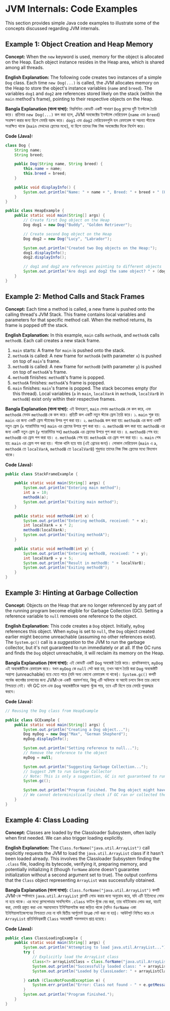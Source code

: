 # JVM Internals: Code Examples

This section provides simple Java code examples to illustrate some of the concepts discussed regarding JVM internals.

## Example 1: Object Creation and Heap Memory

**Concept:** When the `new` keyword is used, memory for the object is allocated on the Heap. Each object instance resides in the Heap area, which is shared among all threads.

**English Explanation:**
The following code creates two instances of a simple `Dog` class. Each time `new Dog(...)` is called, the JVM allocates memory on the Heap to store the object's instance variables (`name` and `breed`). The variables `dog1` and `dog2` are references stored likely on the stack (within the `main` method's frame), pointing to their respective objects on the Heap.

**Bangla Explanation (বাংলা ব্যাখ্যা):**
নিম্নলিখিত কোডটি একটি সাধারণ `Dog` ক্লাসের দুটি ইনস্ট্যান্স তৈরি করে। প্রতিবার `new Dog(...)` কল করা হলে, JVM অবজেক্টের ইনস্ট্যান্স ভেরিয়েবল (`name` এবং `breed`) সংরক্ষণ করার জন্য হিপে মেমরি বরাদ্দ করে। `dog1` এবং `dog2` ভেরিয়েবলগুলি হল রেফারেন্স যা সম্ভবত স্ট্যাকে সংরক্ষিত থাকে (`main` মেথডের ফ্রেমের মধ্যে), যা হিপে তাদের নিজ নিজ অবজেক্টের দিকে নির্দেশ করে।

**Code (Java):**
```java
class Dog {
    String name;
    String breed;

    public Dog(String name, String breed) {
        this.name = name;
        this.breed = breed;
    }

    public void displayInfo() {
        System.out.println("Name: " + name + ", Breed: " + breed + " (Object Hash: " + this.hashCode() + ")");
    }
}

public class HeapExample {
    public static void main(String[] args) {
        // Create first Dog object on the Heap
        Dog dog1 = new Dog("Buddy", "Golden Retriever");

        // Create second Dog object on the Heap
        Dog dog2 = new Dog("Lucy", "Labrador");

        System.out.println("Created two Dog objects on the Heap:");
        dog1.displayInfo();
        dog2.displayInfo();

        // dog1 and dog2 are references pointing to different objects
        System.out.println("Are dog1 and dog2 the same object? " + (dog1 == dog2)); 
    }
}
```




## Example 2: Method Calls and Stack Frames

**Concept:** Each time a method is called, a new frame is pushed onto the calling thread's JVM Stack. This frame contains local variables and parameters for that specific method call. When the method returns, its frame is popped off the stack.

**English Explanation:**
In this example, `main` calls `methodA`, and `methodA` calls `methodB`. Each call creates a new stack frame.
1.  `main` starts: A frame for `main` is pushed onto the stack.
2.  `methodA` is called: A new frame for `methodA` (with parameter `x`) is pushed on top of `main`'s frame.
3.  `methodB` is called: A new frame for `methodB` (with parameter `y`) is pushed on top of `methodA`'s frame.
4.  `methodB` finishes: `methodB`'s frame is popped.
5.  `methodA` finishes: `methodA`'s frame is popped.
6.  `main` finishes: `main`'s frame is popped. The stack becomes empty (for this thread).
Local variables (`a` in `main`, `localVarA` in `methodA`, `localVarB` in `methodB`) exist only within their respective frames.

**Bangla Explanation (বাংলা ব্যাখ্যা):**
এই উদাহরণে, `main` মেথড `methodA` কে কল করে, এবং `methodA` মেথড `methodB` কে কল করে। প্রতিটি কল একটি নতুন স্ট্যাক ফ্রেম তৈরি করে।
১. `main` শুরু হয়: `main` এর জন্য একটি ফ্রেম স্ট্যাকের উপর পুশ করা হয়।
২. `methodA` কল করা হয়: `methodA` এর জন্য একটি নতুন ফ্রেম (`x` প্যারামিটার সহ) `main` এর ফ্রেমের উপরে পুশ করা হয়।
৩. `methodB` কল করা হয়: `methodB` এর জন্য একটি নতুন ফ্রেম (`y` প্যারামিটার সহ) `methodA` এর ফ্রেমের উপরে পুশ করা হয়।
৪. `methodB` শেষ হয়: `methodB` এর ফ্রেম পপ করা হয়।
৫. `methodA` শেষ হয়: `methodA` এর ফ্রেম পপ করা হয়।
৬. `main` শেষ হয়: `main` এর ফ্রেম পপ করা হয়। স্ট্যাক খালি হয়ে যায় (এই থ্রেডের জন্য)।
লোকাল ভেরিয়েবল (`main` এ `a`, `methodA` তে `localVarA`, `methodB` তে `localVarB`) শুধুমাত্র তাদের নিজ নিজ ফ্রেমের মধ্যে বিদ্যমান থাকে।

**Code (Java):**
```java
public class StackFrameExample {

    public static void main(String[] args) {
        System.out.println("Entering main method");
        int a = 10;
        methodA(a);
        System.out.println("Exiting main method");
    }

    public static void methodA(int x) {
        System.out.println("Entering methodA, received: " + x);
        int localVarA = x * 2;
        methodB(localVarA);
        System.out.println("Exiting methodA");
    }

    public static void methodB(int y) {
        System.out.println("Entering methodB, received: " + y);
        int localVarB = y + 5;
        System.out.println("Result in methodB: " + localVarB);
        System.out.println("Exiting methodB");
    }
}
```

## Example 3: Hinting at Garbage Collection

**Concept:** Objects on the Heap that are no longer referenced by any part of the running program become eligible for Garbage Collection (GC). Setting a reference variable to `null` removes one reference to the object.

**English Explanation:**
This code creates a `Dog` object. Initially, `myDog` references this object. When `myDog` is set to `null`, the `Dog` object created earlier might become unreachable (assuming no other references exist). The `System.gc()` call is a *suggestion* to the JVM to run the garbage collector, but it's not guaranteed to run immediately or at all. If the GC runs and finds the `Dog` object unreachable, it will reclaim its memory on the Heap.

**Bangla Explanation (বাংলা ব্যাখ্যা):**
এই কোডটি একটি `Dog` অবজেক্ট তৈরি করে। প্রাথমিকভাবে, `myDog` এই অবজেক্টটিকে রেফারেন্স করে। যখন `myDog` কে `null` সেট করা হয়, তখন আগে তৈরি করা `Dog` অবজেক্টটি অপ্রাপ্য (unreachable) হয়ে যেতে পারে (যদি অন্য কোনো রেফারেন্স না থাকে)। `System.gc()` কলটি গার্বেজ কালেক্টর চালানোর জন্য JVM-কে একটি *পরামর্শ* মাত্র, কিন্তু এটি অবিলম্বে বা আদৌ চলবে কিনা তার কোনো নিশ্চয়তা নেই। যদি GC চলে এবং `Dog` অবজেক্টটিকে অপ্রাপ্য খুঁজে পায়, তবে এটি হিপে তার মেমরি পুনরুদ্ধার করবে।

**Code (Java):**
```java
// Reusing the Dog class from HeapExample

public class GCExample {
    public static void main(String[] args) {
        System.out.println("Creating a Dog object...");
        Dog myDog = new Dog("Max", "German Shepherd");
        myDog.displayInfo();

        System.out.println("Setting reference to null...");
        // Remove the reference to the object
        myDog = null; 

        System.out.println("Suggesting Garbage Collection...");
        // Suggest JVM to run Garbage Collector
        // Note: This is only a suggestion, GC is not guaranteed to run.
        System.gc(); 

        System.out.println("Program finished. The Dog object might have been garbage collected if unreachable.");
        // We cannot deterministically check if GC ran or collected the object here.
    }
}
```

## Example 4: Class Loading

**Concept:** Classes are loaded by the Classloader Subsystem, often lazily when first needed. We can also trigger loading explicitly.

**English Explanation:**
The `Class.forName("java.util.ArrayList")` call explicitly requests the JVM to load the `java.util.ArrayList` class if it hasn't been loaded already. This involves the Classloader Subsystem finding the `.class` file, loading its bytecode, verifying it, preparing memory, and potentially initializing it (though `forName` alone doesn't guarantee initialization without a second argument set to true). The output confirms that the `Class` object representing `ArrayList` was successfully obtained.

**Bangla Explanation (বাংলা ব্যাখ্যা):**
`Class.forName("java.util.ArrayList")` কলটি JVM-কে স্পষ্টভাবে `java.util.ArrayList` ক্লাসটি লোড করার জন্য অনুরোধ করে, যদি এটি ইতিমধ্যে লোড না হয়ে থাকে। এর মধ্যে ক্লাসলোডার সাবসিস্টেম `.class` ফাইল খুঁজে বের করা, তার বাইটকোড লোড করা, যাচাই করা, মেমরি প্রস্তুত করা এবং সম্ভাব্যভাবে ইনিশিয়ালাইজ করা জড়িত থাকে (যদিও `forName` একা ইনিশিয়ালাইজেশনের নিশ্চয়তা দেয় না যদি দ্বিতীয় আর্গুমেন্ট true সেট করা না হয়)। আউটপুট নিশ্চিত করে যে `ArrayList` প্রতিনিধিত্বকারী `Class` অবজেক্টটি সফলভাবে প্রাপ্ত হয়েছে।

**Code (Java):**
```java
public class ClassLoadingExample {
    public static void main(String[] args) {
        System.out.println("Attempting to load java.util.ArrayList...");
        try {
            // Explicitly load the ArrayList class
            Class<?> arrayListClass = Class.forName("java.util.ArrayList");
            System.out.println("Successfully loaded class: " + arrayListClass.getName());
            System.out.println("Loaded by ClassLoader: " + arrayListClass.getClassLoader());

        } catch (ClassNotFoundException e) {
            System.err.println("Error: Class not found - " + e.getMessage());
        }
        System.out.println("Program finished.");
    }
}
```

